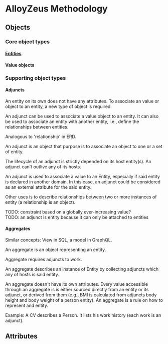 # AlloyZeus Methodology

## Objects

### Core object types

#### [Entities](entity.md)

#### Value objects

### Supporting object types

#### Adjuncts

An entity on its own does not have any attributes. To associate an value or object to an entity, a new type of object is required.

An adjunct can be used to associate a value object to an entity. It can also be used to associate an entity with another entity, i.e., define the relationships between entities.

Analogous to 'relationship' in ERD.

An adjunct is an object that purpose is to associate an object to one or a set of entity.  
  
The lifecycle of an adjunct is strictly depended on its host entity(s). An adjunct can't outlive any of its hosts.  
  
An adjunct is used to associate a value to an Entity, especially if said entity is declared in another domain. In this case, an adjunct could be considered as an external attribute for the said entity.  
  
Other uses is to describe relationships between two or more instances of entity (a relationship is an object).

TODO: constraint based on a globally ever-increasing value?  
TODO: an adjunct is entity because it can only be attached to entities

#### Aggregates

Similar concepts: View in SQL, a model in GraphQL.

An aggregate is an object representing an entity.

Aggregate requires adjuncts to work.
  
An aggregate describes an instance of Entity by collecting adjuncts which any of hosts is said entity.
  
An aggregate doesn't have its own attributes. Every value accessible through an aggregate is is either sourced directly from an entity or its adjunct, or derived from them (e.g., BMI is calculated from adjuncts body height and body weight of a person entity). An aggregate is a rule on how to represent and entity.
  
Example: A CV describes a Person. It lists his work history (each work is an adjunct).


## Attributes
